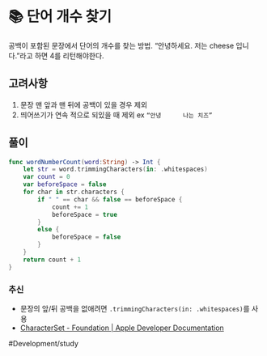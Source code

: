 # 📚 단어 개수 찾기
공백이 포함된 문장에서 단어의 개수를 찾는 방법.
“안녕하세요. 저는 cheese 입니다.”라고 하면 4를 리턴해야한다.

## 고려사항
1. 문장 맨 앞과 맨 뒤에 공백이 있을 경우 제외
2. 띄어쓰기가 연속 적으로 되있을 때 제외 ex `“안녕      나는 치즈”`

## 풀이
``` Swift
func wordNumberCount(word:String) -> Int {
    let str = word.trimmingCharacters(in: .whitespaces)
    var count = 0
    var beforeSpace = false
    for char in str.characters {
        if " " == char && false == beforeSpace {
            count += 1
            beforeSpace = true
        }
        else {
            beforeSpace = false
        }
    }
    return count + 1
}
```

###  추신
* 문장의 앞/뒤 공백을 없애려면 `.trimmingCharacters(in: .whitespaces)`를 사용
* [CharacterSet - Foundation | Apple Developer Documentation](https://developer.apple.com/documentation/foundation/characterset)

#Development/study